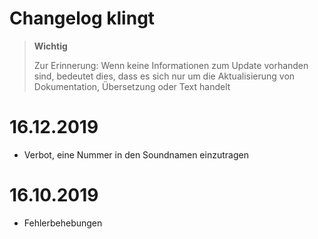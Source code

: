 # Changelog klingt

>**Wichtig**
>
>Zur Erinnerung: Wenn keine Informationen zum Update vorhanden sind, bedeutet dies, dass es sich nur um die Aktualisierung von Dokumentation, Übersetzung oder Text handelt

# 16.12.2019

- Verbot, eine Nummer in den Soundnamen einzutragen

# 16.10.2019

- Fehlerbehebungen
